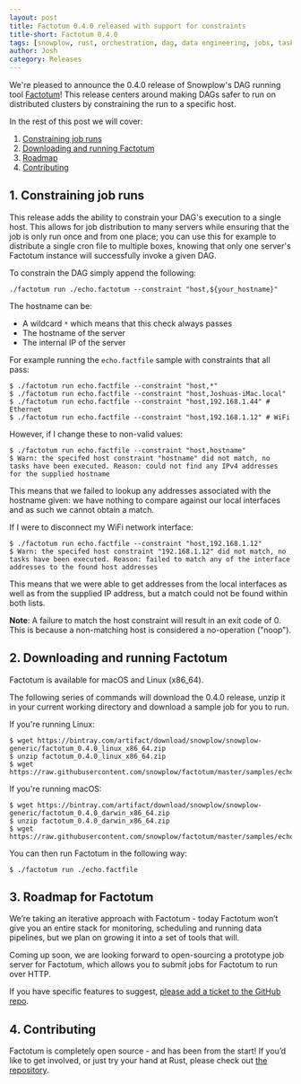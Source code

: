 ```yaml
---
layout: post
title: Factotum 0.4.0 released with support for constraints
title-short: Factotum 0.4.0
tags: [snowplow, rust, orchestration, dag, data engineering, jobs, tasks, factotum, pipeline]
author: Josh
category: Releases
---
```


We're pleased to announce the 0.4.0 release of Snowplow's DAG running tool [Factotum][factotum-repo]! This release centers around making DAGs safer to run on distributed clusters by constraining the run to a specific host.

In the rest of this post we will cover:

1. [Constraining job runs](/blog/2016/12/22/factotum-0.4.0-released-with-support-for-constraints#constraints)
2. [Downloading and running Factotum](/blog/2016/12/22/factotum-0.4.0-released-with-support-for-constraints#install)
3. [Roadmap](/blog/2016/12/22/factotum-0.4.0-released-with-support-for-constraints#roadmap)
4. [Contributing](/blog/2016/12/22/factotum-0.4.0-released-with-support-for-constraints#contributing)

<!--more-->

<h2 id="constraints">1. Constraining job runs</h2>

This release adds the ability to constrain your DAG's execution to a single host. This allows for job distribution to many servers while ensuring that the job is only run once and from one place; you can use this for example to distribute a single cron file to multiple boxes, knowing that only one server's Factotum instance will successfully invoke a given DAG.

To constrain the DAG simply append the following:

```
./factotum run ./echo.factotum --constraint "host,${your_hostname}"
```

The hostname can be:

* A wildcard `*` which means that this check always passes
* The hostname of the server
* The internal IP of the server

For example running the `echo.factfile` sample with constraints that all pass:

```
$ ./factotum run echo.factfile --constraint "host,*"
$ ./factotum run echo.factfile --constraint "host,Joshuas-iMac.local"
$ ./factotum run echo.factfile --constraint "host,192.168.1.44" # Ethernet
$ ./factotum run echo.factfile --constraint "host,192.168.1.12" # WiFi
```

However, if I change these to non-valid values:

```
$ ./factotum run echo.factfile --constraint "host,hostname"
$ Warn: the specifed host constraint "hostname" did not match, no tasks have been executed. Reason: could not find any IPv4 addresses for the supplied hostname
```

This means that we failed to lookup any addresses associated with the hostname given: we have nothing to compare against our local interfaces and as such we cannot obtain a match.

If I were to disconnect my WiFi network interface:

```
$ ./factotum run echo.factfile --constraint "host,192.168.1.12"
$ Warn: the specifed host constraint "192.168.1.12" did not match, no tasks have been executed. Reason: failed to match any of the interface addresses to the found host addresses
```

This means that we were able to get addresses from the local interfaces as well as from the supplied IP address, but a match could not be found within both lists.

__Note__: A failure to match the host constraint will result in an exit code of 0. This is because a non-matching host is considered a no-operation ("noop").

<h2 id="install">2. Downloading and running Factotum</h2>

Factotum is available for macOS and Linux (x86_64).

The following series of commands will download the 0.4.0 release, unzip it in your current working directory and download a sample job for you to run.

If you're running Linux:

```
$ wget https://bintray.com/artifact/download/snowplow/snowplow-generic/factotum_0.4.0_linux_x86_64.zip
$ unzip factotum_0.4.0_linux_x86_64.zip
$ wget https://raw.githubusercontent.com/snowplow/factotum/master/samples/echo.factfile
```

If you're running macOS:

```
$ wget https://bintray.com/artifact/download/snowplow/snowplow-generic/factotum_0.4.0_darwin_x86_64.zip
$ unzip factotum_0.4.0_darwin_x86_64.zip
$ wget https://raw.githubusercontent.com/snowplow/factotum/master/samples/echo.factfile
```

You can then run Factotum in the following way:

```
$ ./factotum run ./echo.factfile
```

<h2 id="roadmap">3. Roadmap for Factotum</h2>

We’re taking an iterative approach with Factotum - today Factotum won’t give you an entire stack for monitoring, scheduling and running data pipelines, but we plan on growing it into a set of tools that will.

Coming up soon, we are looking forward to open-sourcing a prototype job server for Factotum, which allows you to submit jobs for Factotum to run over HTTP.

If you have specific features to suggest, [please add a ticket to the GitHub repo][factotum-issues].

<h2 id="contributing">4. Contributing</h2>

Factotum is completely open source - and has been from the start! If you’d like to get involved, or just try your hand at Rust, please check out [the repository][factotum-repo].

[factotum-issues]: https://github.com/snowplow/factotum/issues/new
[factotum-repo]: https://github.com/snowplow/factotum
